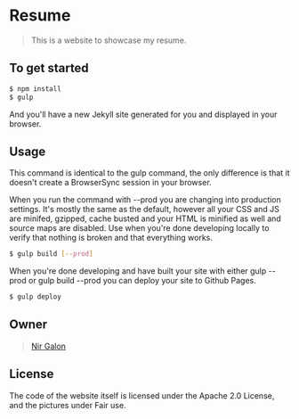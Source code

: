 # Resume

> This is a website to showcase my resume.

## To get started

```sh
$ npm install
$ gulp
```

And you'll have a new Jekyll site generated for you and displayed in your
browser.

## Usage

This command is identical to the gulp command, the only difference is that it doesn't create a BrowserSync session in your browser.

When you run the command with --prod you are changing into production settings. It's mostly the same as the default, however all your CSS and JS are minifed, gzipped, cache busted and your HTML is minified as well and source maps are disabled. Use when you're done developing locally to verify that nothing is broken and that everything works.
```sh
$ gulp build [--prod]
```


When you're done developing and have built your site with either gulp --prod or gulp build --prod you can deploy your site to Github Pages. 
```sh
$ gulp deploy
```

## Owner

> [Nir Galon](https://github.com/nirgn975)

## License
The code of the website itself is licensed under the Apache 2.0 License, and the pictures under Fair use.
